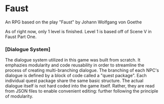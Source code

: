 # Faust
An RPG based on the play "Faust" by Johann Wolfgang von Goethe

As of right now, only 1 level is finished. Level 1 is based off of Scene V in Faust Part One. 

### [Dialogue System]
The dialogue system utilized in this game was built from scratch. It emphazies modularity and code reusability in order to streamline the process of creating multi-branching dialogue. The branching of each NPC's dialogue is defined by a block of code called a "quest package". Each individual quest package share the same basic structure. The actual dialogue itself is not hard coded into the game itself. Rather, they are read from JSON files to enable convenient editing: further following the principle of modularity.
